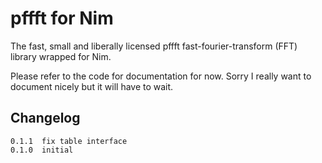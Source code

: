 pffft for Nim
=============

The fast, small and liberally licensed pffft fast-fourier-transform (FFT) library wrapped for Nim.

Please refer to the code for documentation for now. Sorry I really want to document nicely but it will have to wait.

Changelog
---

```
0.1.1  fix table interface
0.1.0  initial
```
